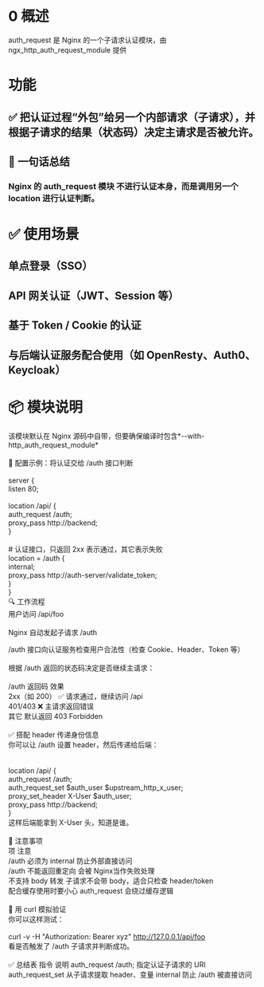 # 0 概述<br>
auth_request 是 Nginx 的一个子请求认证模块，由 ngx_http_auth_request_module 提供<br>

# 功能
## ✅ 把认证过程“外包”给另一个内部请求（子请求），并根据子请求的结果（状态码）决定主请求是否被允许。<br>

## 🧠 一句话总结<br>
### Nginx 的 auth_request 模块 不进行认证本身，而是调用另一个 location 进行认证判断。<br>

# ✅ 使用场景<br>
## 单点登录（SSO）<br>

## API 网关认证（JWT、Session 等）<br>

## 基于 Token / Cookie 的认证<br>

## 与后端认证服务配合使用（如 OpenResty、Auth0、Keycloak）<br>

# 📦 模块说明<br>
该模块默认在 Nginx 源码中自带，但要确保编译时包含*--with-http_auth_request_module* <br>
<br>
🔧 配置示例：将认证交给 /auth 接口判断<br>
<br>
server {<br>
    listen 80;<br>
<br>
    location /api/ {<br>
        auth_request /auth;<br>
        proxy_pass http://backend;<br>
    }<br>
<br>
    # 认证接口，只返回 2xx 表示通过，其它表示失败<br>
    location = /auth {<br>
        internal;<br>
        proxy_pass http://auth-server/validate_token;<br>
    }<br>
}<br>
🔍 工作流程<br>
用户访问 /api/foo<br>
<br>
Nginx 自动发起子请求 /auth<br>

/auth 接口向认证服务检查用户合法性（检查 Cookie、Header、Token 等）<br>
<br>
根据 /auth 返回的状态码决定是否继续主请求：<br>
<br>
/auth 返回码	效果<br>
2xx（如 200）	✅ 请求通过，继续访问 /api<br>
401/403	❌ 主请求返回错误<br>
其它	默认返回 403 Forbidden<br>
<br>
✅ 搭配 header 传递身份信息<br>
你可以让 /auth 设置 header，然后传递给后端：<br>
<br>
<br>
location /api/ {<br>
    auth_request /auth;<br>
    auth_request_set $auth_user $upstream_http_x_user;<br>
    proxy_set_header X-User $auth_user;<br>
    proxy_pass http://backend;<br>
}<br>
这样后端能拿到 X-User 头，知道是谁。<br>
<br>
🚨 注意事项<br>
项	注意<br>
/auth 必须为 internal	防止外部直接访问<br>
/auth 不能返回重定向	会被 Nginx当作失败处理<br>
不支持 body 转发	子请求不会带 body，适合只检查 header/token<br>
配合缓存使用时要小心	auth_request 会绕过缓存逻辑<br>
<br>
🧪 用 curl 模拟验证<br>
你可以这样测试：<br>
<br>
curl -v -H "Authorization: Bearer xyz" http://127.0.0.1/api/foo<br>
看是否触发了 /auth 子请求并判断成功。<br>
<br>
✅ 总结表
指令	说明
auth_request /auth;	指定认证子请求的 URI
auth_request_set	从子请求提取 header、变量
internal	防止 /auth 被直接访问
